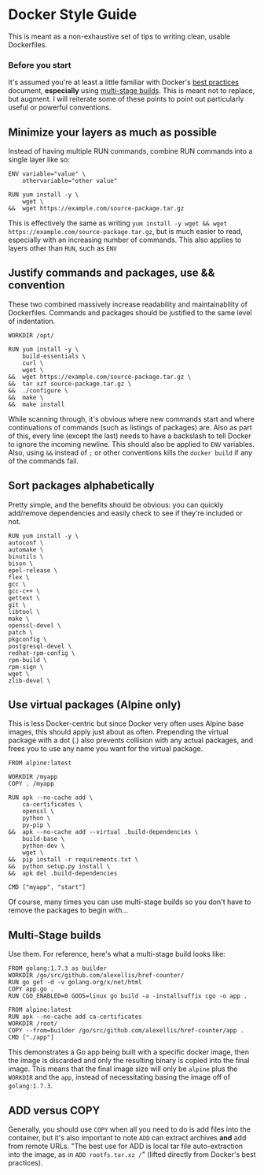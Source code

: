# Docker Style Guide

This is meant as a non-exhaustive set of tips to writing clean, usable Dockerfiles.

### Before you start

It's assumed you're at least a little familiar with Docker's [best practices](https://docs.docker.com/engine/userguide/eng-image/dockerfile_best-practices/) document, **especially** using [multi-stage builds](https://docs.docker.com/engine/userguide/eng-image/multistage-build/#use-multi-stage-builds).  This is meant not to replace, but augment.  I will reiterate some of these points to point out particularly useful or powerful conventions.

## Minimize your layers as much as possible

Instead of having multiple RUN commands, combine RUN commands into a single layer like so:

    ENV variable="value" \
        othervariable="other value"

    RUN yum install -y \
        wget \
    &&  wget https://example.com/source-package.tar.gz

This is effectively the same as writing `yum install -y wget && wget https://example.com/source-package.tar.gz`, but is much easier to read, especially with an increasing number of commands.  This also applies to layers other than `RUN`, such as `ENV`

## Justify commands and packages, use && convention

These two combined massively increase readability and maintainability of Dockerfiles.  Commands and packages should be justified to the same level of indentation.

    WORKDIR /opt/

    RUN yum install -y \
        build-essentials \
        curl \
        wget \
    &&  wget https://example.com/source-package.tar.gz \
    &&  tar xzf source-package.tar.gz \
    &&  ./configure \
    &&  make \
    &&  make install

While scanning through, it's obvious where new commands start and where continuations of commands (such as listings of packages) are.  Also as part of this, every line (except the last) needs to have a backslash to tell Docker to ignore the incoming newline.  This should also be applied to `ENV` variables.  Also, using `&&` instead of `;` or other conventions kills the `docker build` if any of the commands fail.

## Sort packages alphabetically

Pretty simple, and the benefits should be obvious: you can quickly add/remove dependencies and easily check to see if they're included or not.

    RUN yum install -y \
    autoconf \
    automake \
    binutils \
    bison \
    epel-release \
    flex \
    gcc \
    gcc-c++ \
    gettext \
    git \
    libtool \
    make \
    openssl-devel \
    patch \
    pkgconfig \
    postgresql-devel \
    redhat-rpm-config \
    rpm-build \
    rpm-sign \
    wget \
    zlib-devel \

## Use virtual packages (Alpine only)

This is less Docker-centric but since Docker very often uses Alpine base images, this should apply just about as often.  Prepending the virtual package with a dot (.) also prevents collision with any actual packages, and frees you to use any name you want for the virtual package.

    FROM alpine:latest

    WORKDIR /myapp
    COPY . /myapp

    RUN apk --no-cache add \
        ca-certificates \
        openssl \
        python \
        py-pip \
    &&  apk --no-cache add --virtual .build-dependencies \
        build-base \
        python-dev \
        wget \
    &&  pip install -r requirements.txt \
    &&  python setup.py install \
    &&  apk del .build-dependencies

    CMD ["myapp", "start"]

Of course, many times you can use multi-stage builds so you don't have to remove the packages to begin with...

## Multi-Stage builds

Use them.  For reference, here's what a multi-stage build looks like:

    FROM golang:1.7.3 as builder
    WORKDIR /go/src/github.com/alexellis/href-counter/
    RUN go get -d -v golang.org/x/net/html  
    COPY app.go .
    RUN CGO_ENABLED=0 GOOS=linux go build -a -installsuffix cgo -o app .

    FROM alpine:latest
    RUN apk --no-cache add ca-certificates
    WORKDIR /root/
    COPY --from=builder /go/src/github.com/alexellis/href-counter/app .
    CMD ["./app"]

This demonstrates a Go app being built with a specific docker image, then the image is discarded and only the resulting binary is copied into the final image.  This means that the final image size will only be `alpine` plus the `WORKDIR` and the `app`, instead of necessitating basing the image off of `golang:1.7.3`.

## ADD versus COPY

Generally, you should use `COPY` when all you need to do is add files into the container, but it's also important to note `ADD` can extract archives **and** add from remote URLs.  "The best use for ADD is local tar file auto-extraction into the image, as in `ADD rootfs.tar.xz /`" (lifted directly from Docker's best practices).
